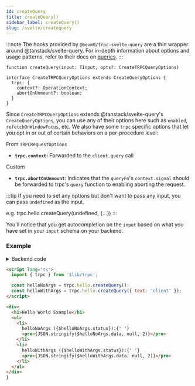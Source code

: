```yaml
---
id: createQuery
title: createQuery()
sidebar_label: createQuery()
slug: /svelte/createquery
---
```


:::note
The hooks provided by `@bevm0/trpc-svelte-query` are a thin wrapper around @tanstack/svelte-query.
For in-depth information about options and usage patterns,
refer to their docs on [queries](https://tanstack.com/query/v4/docs/svelte/overview#available-functions).
:::

```tsx
function createQuery(input: TInput, opts?: CreateTRPCQueryOptions)

interface CreateTRPCQueryOptions extends CreateQueryOptions {
  trpc: {
    context?: OperationContext;
    abortOnUnmount?: boolean;
  }
}
```

Since `CreateTRPCQueryOptions` extends @tanstack/svelte-query's `CreateQueryOptions`,
you can use any of their options here such as `enabled`, `refetchOnWindowFocus`, etc.
We also have some `trpc` specific options that let you opt in or out of certain behaviors on a per-procedure level:

From `TRPCRequestOptions`
- **`trpc.context`:** Forwarded to the `client.query` call

Custom
- **`trpc.abortOnUnmount`**: Indicates that the `queryFn`'s `context.signal` should be forwarded to 
  trpc's `query` function to enabling aborting the request.

:::tip
If you need to set any options but don't want to pass any input, you can pass `undefined` as the input.

e.g. trpc.hello.createQuery(undefined, {...})
:::

You'll notice that you get autocompletion on the `input` based on what you have set in your `input` schema on your backend.

### Example

<details><summary>Backend code</summary>

```tsx title='src/lib/server/trpc.ts'
import { z } from 'zod';
import { initTRPC } from '@trpc/server';

export const t = initTRPC.create();

export const appRouter = t.router({
  // Create procedure at path 'hello'
  hello: t.procedure
    // using zod schema to validate and infer input values
    .input(
      z.object({ text: z.string().nullish() }).nullish(),
    )
    .query(({ input }) => {
      return {
        greeting: `hello ${input?.text ?? 'world'}`,
      };
    }),
});
```
</details>

```html title='src/routes/+page.svelte'
<script lang="ts">
  import { trpc } from '$lib/trpc';

  const helloNoArgs = trpc.hello.createQuery();
  const helloWithArgs = trpc.hello.createQuery({ text: 'client' });
</script>

<div>
  <h1>Hello World Example</h1>
  <ul>
    <li>
      helloNoArgs ({$helloNoArgs.status}):{' '}
      <pre>{JSON.stringify($helloNoArgs.data, null, 2)}</pre>
    </li>
    <li>
      helloWithArgs ({$helloWithArgs.status}):{' '}
      <pre>{JSON.stringify($helloWithArgs.data, null, 2)}</pre>
    </li>
  </ul>
</div>
}
```
